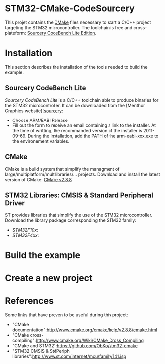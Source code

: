 STM32-CMake-CodeSourcery
========================

This projet contains the [CMake][cmake] files necessary to start a C/C++ project targeting the STM32 microcontroller.
The toolchain is free and cross-plateform: [Sourcery CodeBench Lite Edition][sourcery].

# Installation
This section describes the installation of the tools needed to build the example.

## Sourcery CodeBench Lite
*Sourcery CodeBench Lite* is a C/C++ toolchain able to produce binaries for the STM32 microcontroller.
It can be downloaded from the [Menthor Graphics website][[sourcery]: 
- Choose ARM/EABI Release
- Fill out the form to receive an email containing a link to the installer.
At the time of writting, the recommanded version of the installer is 2011-09-69. 
During the installation, add the PATH of the arm-eabi-xxx.exe to the environement variables.

## CMake
CMake is a build system that simplify the managment of large/multiplatform/multilibraries/... projects.
Download and install the latest version of CMake: [CMake v2.8.8](www.cmake.org/cmake/resources/software.html)

## STM32 Libraries: CMSIS & Standard Peripheral Driver
ST provides libraries that simplify the use of the STM32 microcontroller. 
Download the library package corresponding the STM32 family:
- *STM32F10x*: 
- *STM32F4xx*:

# Build the example

# Create a new project

# References
[cmake]: http://www.cmake.org/cmake/help/v2.8.8/cmake.html "CMake 2.8.8 documentation"
[sourcery]: http://www.mentor.com/embedded-software/sourcery-tools/sourcery-codebench/editions/lite-edition/ "Sourcery CodeBench Lite - choose ARM EABI release"
Some links that have proven to be useful during this project:
- "CMake documentation":http://www.cmake.org/cmake/help/v2.8.8/cmake.html
- "CMake cross-compiling":http://www.cmake.org/Wiki/CMake_Cross_Compiling
- "CMake and STM32":https://github.com/ObKo/stm32-cmake
- "STM32 CMSIS & StdPeriph libraries":http://www.st.com/internet/mcu/family/141.jsp
